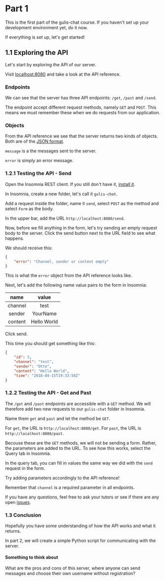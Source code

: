 # Part 1

This is the first part of the gulis-chat course. If you haven't set up your development environment yet, do it now.

If everything is set up, let's get started!

## 1.1 Exploring the API

Let's start by exploring the API of our server.

Visit [localhost:8080](http://localhost:8080) and take a look at the API reference.

### Endpoints

We can see that the server has three API endpoints: `/get`, `/past` and `/send`.

The endpoint accept different request methods, namely `GET` and `POST`. 
This means we must remember these when we do requests from our application.

### Objects

From the API reference we see that the server returns two kinds of objects.
Both are of the [JSON format](http://json.org).

`message` is a the messages sent to the server.

`error` is simply an error message.

### 1.2.1 Testing the API - Send

Open the Insomnia REST client. If you still don't have it, [install it](https://insomnia.rest).

In Insomnia, create a new folder, let's call it `gulis-chat`.

Add a request inside the folder, name it `send`, select `POST` as the method and select `Form` as the body.

In the upper bar, add the URL `http://localhost:8080/send`.

Now, before we fill anything in the form, let's try sending an empty request body to the server.
Click the send button next to the URL field to see what happens.

We should receive this:

```json
{
	"error": "Channel, sender or content empty"
}
```

This is what the `error` object from the API reference looks like.

Next, let's add the following name value pairs to the form in Insomnia:

| name      | value         |
| :-------: | :-----------: |
| channel   | test          |
| sender    | YourName      |
| content   | Hello World   |

Click send.

This time you should get something like this:

````json
{
	"id": 5,
	"channel": "test",
	"sender": "Otto",
	"content": "Hello World",
	"time": "2018-04-15T19:33:56Z"
}
````

### 1.2.2 Testing the API - Get and Past

The `/get` and `/past` endpoints are accessible with a `GET` method.
We will therefore add two new requests to our `gulis-chat` folder in Insomnia.

Name them `get` and `past` and let the method be `GET`.

For `get`, the URL is `http://localhost:8080/get`.
For `past`, the URL is `http://localhost:8080/past`.

Becouse these are the `GET` methods, we will not be sending a form. Rather, the parameters are added to the URL.
To see how this works, select the Query tab in Insomnia. 

In the query tab, you can fill in values the same way we did with the `send` request in the form.

Try adding parameters accordingly to the API reference!

Remember that `channel` is a required parameter in all endpoints.

If you have any questions, feel free to ask your tutors or see if there are any open [issues](https://github.com/Datateknologerna-vid-Abo-Akademi/gulis-chat/issues).

### 1.3 Conclusion

Hopefully you have some understanding of how the API works and what it returns.

In part 2, we will create a simple Python script for communicating with the server.

#### Something to think about

What are the pros and cons of this server, where anyone can send messages and choose their own username without registration?
